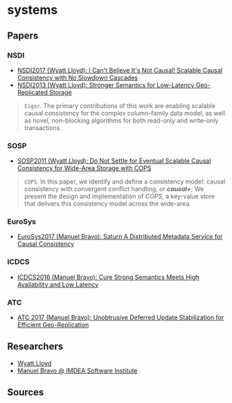 # systems

## Papers

### NSDI
- [NSDI2017 (Wyatt Lloyd): I Can't Believe It's Not Causal! Scalable Causal Consistency with No Slowdown Cascades]()
- [NSDI2013 (Wyatt Lloyd): Stronger Semantics for Low-Latency Geo-Replicated Storage]()
> `Eiger`. The primary contributions of this work are enabling scalable causal consistency 
for the complex column-family data model, as well as novel, 
non-blocking algorithms for both read-only and write-only transactions.

### SOSP
- [SOSP2011 (Wyatt Lloyd): Do Not Settle for Eventual Scalable Causal Consistency for Wide-Area Storage with COPS]()
> `COPS`. In this paper, we identify and define a consistency model: 
causal consistency with convergent conflict handling, or ***causal+***;
> We present the design and implementation of *COPS*,
a key-value store that delivers this consistency model across the wide-area.

### EuroSys
- [EuroSys2017 (Manuel Bravo): Saturn A Distributed Metadata Service for Causal Consistency]()

### ICDCS
- [ICDCS2016 (Manuel Bravo): Cure Strong Semantics Meets High Availability and Low Latency]()

### ATC
- [ATC 2017 (Manuel Bravo): Unobtrusive Deferred Update Stabilization for Efficient Geo-Replication]()

## Researchers
- [Wyatt Lloyd](https://www.cs.princeton.edu/~wlloyd/)
- [Manuel Bravo @ IMDEA Software Institute](https://sites.google.com/view/manuelbravo)

## Sources
